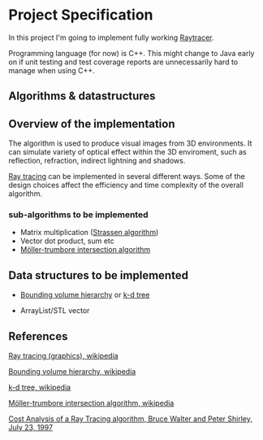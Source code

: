 # Project Specification

In this project I'm going to implement fully working [Raytracer](https://en.wikipedia.org/wiki/Ray_tracing_(graphics)). 

Programming language (for now) is C++. This might change to Java early on if unit testing and test coverage reports are unnecessarily hard to manage when using C++.

## Algorithms & datastructures

## Overview of the implementation

The algorithm is used to produce visual images from 3D environments. It can simulate variety of optical effect within the 3D enviroment, such as reflection, refraction, indirect lightning and shadows.

[Ray tracing](https://en.wikipedia.org/wiki/Ray_tracing_(graphics)) can be implemented in several different ways. Some of the design choices affect the efficiency and time complexity of the overall algorithm.

### sub-algorithms to be implemented
* Matrix multiplication ([Strassen algorithm](https://en.wikipedia.org/wiki/Strassen_algorithm))
* Vector dot product, sum etc
* [Möller-trumbore intersection algorithm](https://en.wikipedia.org/wiki/M%C3%B6ller%E2%80%93Trumbore_intersection_algorithm)

## Data structures to be implemented

* [Bounding volume hierarchy](https://en.wikipedia.org/wiki/Bounding_volume_hierarchy) or [k-d tree](https://en.wikipedia.org/wiki/K-d_tree)

* ArrayList/STL vector

## References

[Ray tracing (graphics), wikipedia](https://en.wikipedia.org/wiki/Ray_tracing_(graphics))

[Bounding volume hierarchy, wikipedia](https://en.wikipedia.org/wiki/Bounding_volume_hierarchy)

[k-d tree, wikipedia](https://en.wikipedia.org/wiki/K-d_tree)

[Möller-trumbore intersection algorithm, wikipedia](https://en.wikipedia.org/wiki/M%C3%B6ller%E2%80%93Trumbore_intersection_algorithm)


[Cost Analysis of a Ray Tracing algorithm, Bruce Walter and Peter Shirley, July 23, 1997](https://www.graphics.cornell.edu/~bjw/mca.pdf)